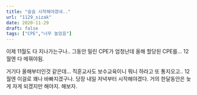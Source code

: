```yaml
---
title: "슬슬 시작해야겠네.."
url: "1129_sizak"
date: 2020-11-29
draft: false
tags: ["CPE","너무 놀았음"]
---
```

이제 11월도 다 지나가는구나.. 그동안 밀린 CPE가 엄청난데 올해 할당된 CPE를... 12월엔 다 메꿔야됨.

거기다 올해부터인것 같은데... 직훈교사도 보수교육이니 뭐니 하라고 또 통지오고.. 12월엔 이걸로 꽤나 바빠지겠구나. 당장 내일 저녁부터 시작해야겠다. 거의 한달동안은 늦게 자게 되겠지만 해야지. 해보자.
